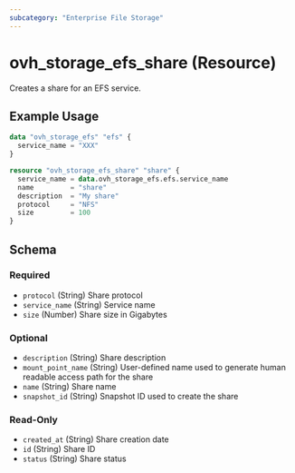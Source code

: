 ```yaml
---
subcategory: "Enterprise File Storage"
---
```


# ovh_storage_efs_share (Resource)

Creates a share for an EFS service.

## Example Usage

```terraform
data "ovh_storage_efs" "efs" {
  service_name = "XXX"
}

resource "ovh_storage_efs_share" "share" {
  service_name = data.ovh_storage_efs.efs.service_name
  name         = "share"
  description  = "My share"
  protocol     = "NFS"
  size         = 100
}
```

<!-- schema generated by tfplugindocs -->
## Schema

### Required

- `protocol` (String) Share protocol
- `service_name` (String) Service name
- `size` (Number) Share size in Gigabytes

### Optional

- `description` (String) Share description
- `mount_point_name` (String) User-defined name used to generate human readable access path for the share
- `name` (String) Share name
- `snapshot_id` (String) Snapshot ID used to create the share

### Read-Only

- `created_at` (String) Share creation date
- `id` (String) Share ID
- `status` (String) Share status
